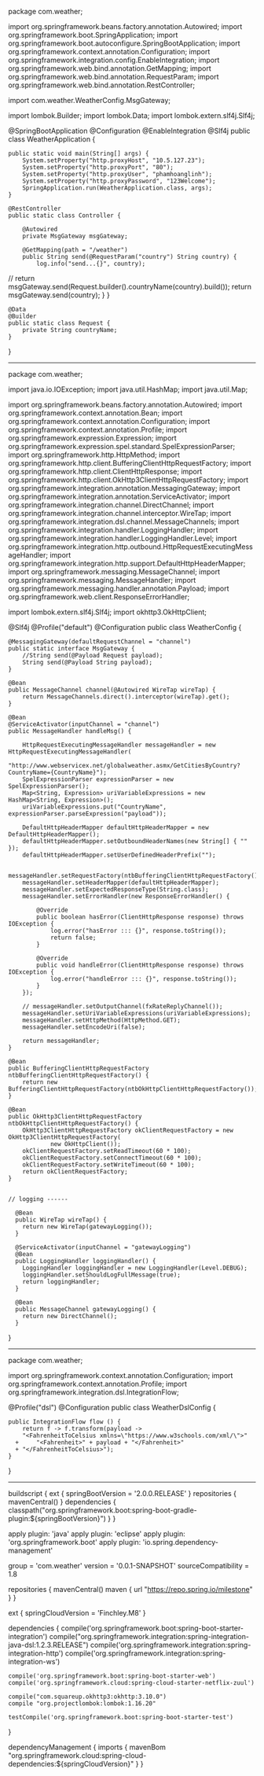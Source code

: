 package com.weather;

import org.springframework.beans.factory.annotation.Autowired;
import org.springframework.boot.SpringApplication;
import org.springframework.boot.autoconfigure.SpringBootApplication;
import org.springframework.context.annotation.Configuration;
import org.springframework.integration.config.EnableIntegration;
import org.springframework.web.bind.annotation.GetMapping;
import org.springframework.web.bind.annotation.RequestParam;
import org.springframework.web.bind.annotation.RestController;

import com.weather.WeatherConfig.MsgGateway;

import lombok.Builder;
import lombok.Data;
import lombok.extern.slf4j.Slf4j;


@SpringBootApplication
@Configuration
@EnableIntegration
@Slf4j
public class WeatherApplication {

	public static void main(String[] args) {
		System.setProperty("http.proxyHost", "10.5.127.23");
		System.setProperty("http.proxyPort", "80");
		System.setProperty("http.proxyUser", "phamhoanglinh");
		System.setProperty("http.proxyPassword", "123Welcome");
		SpringApplication.run(WeatherApplication.class, args);
	}
	
	@RestController
	public static class Controller {

		@Autowired
		private MsgGateway msgGateway;

		@GetMapping(path = "/weather")
		public String send(@RequestParam("country") String country) {
			log.info("send...{}", country);
//			return msgGateway.send(Request.builder().countryName(country).build());
			return msgGateway.send(country);
		}
	}

	@Data
	@Builder
	public static class Request {
		private String countryName;
	}
}


----------------

package com.weather;

import java.io.IOException;
import java.util.HashMap;
import java.util.Map;

import org.springframework.beans.factory.annotation.Autowired;
import org.springframework.context.annotation.Bean;
import org.springframework.context.annotation.Configuration;
import org.springframework.context.annotation.Profile;
import org.springframework.expression.Expression;
import org.springframework.expression.spel.standard.SpelExpressionParser;
import org.springframework.http.HttpMethod;
import org.springframework.http.client.BufferingClientHttpRequestFactory;
import org.springframework.http.client.ClientHttpResponse;
import org.springframework.http.client.OkHttp3ClientHttpRequestFactory;
import org.springframework.integration.annotation.MessagingGateway;
import org.springframework.integration.annotation.ServiceActivator;
import org.springframework.integration.channel.DirectChannel;
import org.springframework.integration.channel.interceptor.WireTap;
import org.springframework.integration.dsl.channel.MessageChannels;
import org.springframework.integration.handler.LoggingHandler;
import org.springframework.integration.handler.LoggingHandler.Level;
import org.springframework.integration.http.outbound.HttpRequestExecutingMessageHandler;
import org.springframework.integration.http.support.DefaultHttpHeaderMapper;
import org.springframework.messaging.MessageChannel;
import org.springframework.messaging.MessageHandler;
import org.springframework.messaging.handler.annotation.Payload;
import org.springframework.web.client.ResponseErrorHandler;

import lombok.extern.slf4j.Slf4j;
import okhttp3.OkHttpClient;

@Slf4j
@Profile("default")
@Configuration
public class WeatherConfig {


	@MessagingGateway(defaultRequestChannel = "channel")
	public static interface MsgGateway {
		//String send(@Payload Request payload);
		String send(@Payload String payload);
	}
	
	@Bean
	public MessageChannel channel(@Autowired WireTap wireTap) {
		return MessageChannels.direct().interceptor(wireTap).get();
	}

	@Bean
	@ServiceActivator(inputChannel = "channel")
	public MessageHandler handleMsg() {

		HttpRequestExecutingMessageHandler messageHandler = new HttpRequestExecutingMessageHandler(
				"http://www.webservicex.net/globalweather.asmx/GetCitiesByCountry?CountryName={CountryName}");
		SpelExpressionParser expressionParser = new SpelExpressionParser();
		Map<String, Expression> uriVariableExpressions = new HashMap<String, Expression>();
		uriVariableExpressions.put("CountryName", expressionParser.parseExpression("payload"));

		DefaultHttpHeaderMapper defaultHttpHeaderMapper = new DefaultHttpHeaderMapper();
		defaultHttpHeaderMapper.setOutboundHeaderNames(new String[] { "" });
		defaultHttpHeaderMapper.setUserDefinedHeaderPrefix("");

		messageHandler.setRequestFactory(ntbBufferingClientHttpRequestFactory());
		messageHandler.setHeaderMapper(defaultHttpHeaderMapper);
		messageHandler.setExpectedResponseType(String.class);
		messageHandler.setErrorHandler(new ResponseErrorHandler() {

			@Override
			public boolean hasError(ClientHttpResponse response) throws IOException {
				log.error("hasError ::: {}", response.toString());
				return false;
			}

			@Override
			public void handleError(ClientHttpResponse response) throws IOException {
				log.error("handleError ::: {}", response.toString());
			}
		});

		// messageHandler.setOutputChannel(fxRateReplyChannel());
		messageHandler.setUriVariableExpressions(uriVariableExpressions);
		messageHandler.setHttpMethod(HttpMethod.GET);
		messageHandler.setEncodeUri(false);

		return messageHandler;
	}

	@Bean
	public BufferingClientHttpRequestFactory ntbBufferingClientHttpRequestFactory() {
		return new BufferingClientHttpRequestFactory(ntbOkHttpClientHttpRequestFactory());
	}

	@Bean
	public OkHttp3ClientHttpRequestFactory ntbOkHttpClientHttpRequestFactory() {
		OkHttp3ClientHttpRequestFactory okClientRequestFactory = new OkHttp3ClientHttpRequestFactory(
				new OkHttpClient());
		okClientRequestFactory.setReadTimeout(60 * 100);
		okClientRequestFactory.setConnectTimeout(60 * 100);
		okClientRequestFactory.setWriteTimeout(60 * 100);
		return okClientRequestFactory;
	}
	
	
	// logging ------
	
	  @Bean
	  public WireTap wireTap() {
	    return new WireTap(gatewayLogging());
	  }

	  @ServiceActivator(inputChannel = "gatewayLogging")
	  @Bean
	  public LoggingHandler loggingHandler() {
	    LoggingHandler loggingHandler = new LoggingHandler(Level.DEBUG);
	    loggingHandler.setShouldLogFullMessage(true);
	    return loggingHandler;
	  }

	  @Bean
	  public MessageChannel gatewayLogging() {
	    return new DirectChannel();
	  }
}

-------------

package com.weather;

import org.springframework.context.annotation.Configuration;
import org.springframework.context.annotation.Profile;
import org.springframework.integration.dsl.IntegrationFlow;

@Profile("dsl")
@Configuration
public class WeatherDslConfig {
	
	public IntegrationFlow flow () {
		return f -> f.transform(payload ->
        "<FahrenheitToCelsius xmlns=\"https://www.w3schools.com/xml/\">"
      +     "<Fahrenheit>" + payload + "</Fahrenheit>"
      + "</FahrenheitToCelsius>");
	}
}

----------------
buildscript {
	ext {
		springBootVersion = '2.0.0.RELEASE'
	}
	repositories {
		mavenCentral()
	}
	dependencies {
		classpath("org.springframework.boot:spring-boot-gradle-plugin:${springBootVersion}")
	}
}

apply plugin: 'java'
apply plugin: 'eclipse'
apply plugin: 'org.springframework.boot'
apply plugin: 'io.spring.dependency-management'

group = 'com.weather'
version = '0.0.1-SNAPSHOT'
sourceCompatibility = 1.8

repositories {
	mavenCentral()
	maven { url "https://repo.spring.io/milestone" }
}


ext {
	springCloudVersion = 'Finchley.M8'
}

dependencies {
	compile('org.springframework.boot:spring-boot-starter-integration')
	compile("org.springframework.integration:spring-integration-java-dsl:1.2.3.RELEASE")
	compile('org.springframework.integration:spring-integration-http')
	compile('org.springframework.integration:spring-integration-ws')
	
	compile('org.springframework.boot:spring-boot-starter-web')
	compile('org.springframework.cloud:spring-cloud-starter-netflix-zuul')
	
	compile("com.squareup.okhttp3:okhttp:3.10.0")
	compile "org.projectlombok:lombok:1.16.20"
	
	testCompile('org.springframework.boot:spring-boot-starter-test')
}

dependencyManagement {
	imports {
		mavenBom "org.springframework.cloud:spring-cloud-dependencies:${springCloudVersion}"
	}
}
